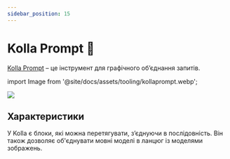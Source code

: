 ```yaml
---
sidebar_position: 15
---
```


# Kolla Prompt 🚧

[Kolla Prompt](https://kollaprompt.com) – це інструмент для графічного об’єднання запитів.

import Image from '@site/docs/assets/tooling/kollaprompt.webp';

<div style={{textAlign: 'center'}}>
  <img src={Image} style={{width: "750px"}}/>
</div>

## Характеристики

У Kolla є блоки, які можна перетягувати, з’єднуючи в послідовність. Він також дозволяє об'єднувати мовні моделі в ланцюг із моделями зображень.
